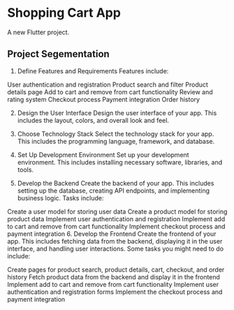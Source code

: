 # Shopping Cart App

A new Flutter project.

## Project Segementation

1. Define Features and Requirements
Features include:

User authentication and registration
Product search and filter
Product details page
Add to cart and remove from cart functionality
Review and rating system
Checkout process
Payment integration
Order history

2. Design the User Interface
Design the user interface of your app. This includes the layout, colors, and overall look and feel.

3. Choose Technology Stack
Select the technology stack for your app. This includes the programming language, framework, and database. 

4. Set Up Development Environment
Set up your development environment. This includes installing necessary software, libraries, and tools.

5. Develop the Backend
Create the backend of your app. This includes setting up the database, creating API endpoints, and implementing business logic.
Tasks include:

Create a user model for storing user data
Create a product model for storing product data
Implement user authentication and registration
Implement add to cart and remove from cart functionality
Implement checkout process and payment integration
6. Develop the Frontend
Create the frontend of your app. This includes fetching data from the backend, displaying it in the user interface, and handling user interactions. Some tasks you might need to do include:

Create pages for product search, product details, cart, checkout, and order history
Fetch product data from the backend and display it in the frontend
Implement add to cart and remove from cart functionality
Implement user authentication and registration forms
Implement the checkout process and payment integration
